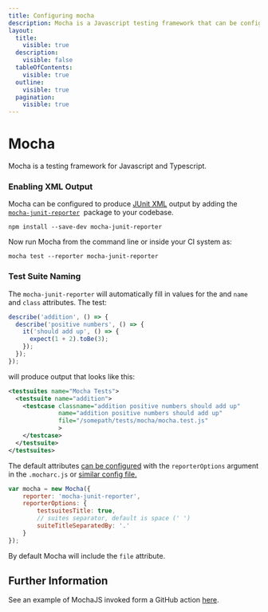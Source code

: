 ```yaml
---
title: Configuring mocha
description: Mocha is a Javascript testing framework that can be configured to output XML
layout:
  title:
    visible: true
  description:
    visible: false
  tableOfContents:
    visible: true
  outline:
    visible: true
  pagination:
    visible: true
---
```


# Mocha

Mocha is a testing framework for Javascript and Typescript.

### Enabling XML Output

Mocha can be configured to produce [JUnit XML](https://github.com/testmoapp/junitxml) output by adding the [`mocha-junit-reporter`](https://www.npmjs.com/package/mocha-junit-reporter)  package to your codebase.

```shell
npm install --save-dev mocha-junit-reporter
```
Now run Mocha from the command line or inside your CI system as:

```shell
mocha test --reporter mocha-junit-reporter
```


### Test Suite Naming

The `mocha-junit-reporter` will automatically fill in values for the _<testcase>_ and _<testsuite>_ `name` and `class` attributes. The test:

```javascript
describe('addition', () => {
  describe('positive numbers', () => {
    it('should add up', () => {
      expect(1 + 2).toBe(3);
    });
  });
});
```
will produce output that looks like this:

```xml
<testsuites name="Mocha Tests">
  <testsuite name="addition">
    <testcase classname="addition positive numbers should add up" 
              name="addition positive numbers should add up"
              file="/somepath/tests/mocha/mocha.test.js"
              >
    </testcase>
  </testsuite>
</testsuites>
```
The default attributes [can be configured](https://www.npmjs.com/package/mocha-junit-reporter) with the `reporterOptions` argument in the  `.mocharc.js` or [similar config file.](https://mochajs.org/#configuring-mocha-nodejs)

```javascript
var mocha = new Mocha({
    reporter: 'mocha-junit-reporter',
    reporterOptions: {
        testsuitesTitle: true,
        // suites separator, default is space (' ')
        suiteTitleSeparatedBy: '.' 
    }
});
```
By default Mocha will include the `file` attribute.



## Further Information
See an example of MochaJS invoked form a GitHub action [here](https://github.com/trunk-io/flake-factory/blob/main/.github/workflows/javascript-tests.yaml#L29).

